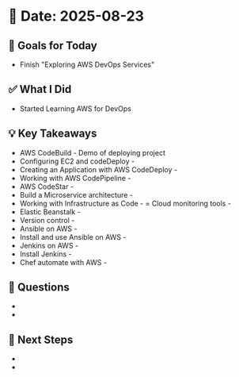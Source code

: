 # 📅 Date: 2025-08-23

## 🎯 Goals for Today

- Finish "Exploring AWS DevOps Services"

## ✅ What I Did

- Started Learning AWS for DevOps

## 💡 Key Takeaways

- AWS CodeBuild - Demo of deploying project
- Configuring EC2 and codeDeploy -
- Creating an Application with AWS CodeDeploy -
- Working with AWS CodePipeline -
- AWS CodeStar -
- Build a Microservice architecture -
- Working with Infrastructure as Code -
  = Cloud monitoring tools -
- Elastic Beanstalk -
- Version control -
- Ansible on AWS -
- Install and use Ansible on AWS -
- Jenkins on AWS -
- Install Jenkins -
- Chef automate with AWS -

## 🧠 Questions

-
-

## 📌 Next Steps

-
-
